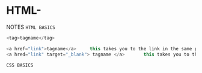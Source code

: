 # HTML-
NOTES
`HTML BASICS`
```java
<tag>tagname</tag>
```
```java
<a href="link">tagname</a>     this takes you to the link in the same page
<a hred="link" target="_blank"> tagname </a>       this takes you to the link in a new page
```

`CSS BASICS`
